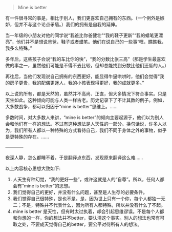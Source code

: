 
> Mine is better

有一件很寻常的事是，相比于别人，我们更喜欢自己拥有的东西。（一个例外是嫉妒，但并不与这个论点矛盾。）我们的拥有是自我的延伸。

当一年级的小朋友对他的同学说“我爸比你爸健壮”“我的鞋子更新”“我的蜡笔更漂亮”，他们并不是想说爸爸，鞋子或者蜡笔。他们在说自己的一些事“嘿，瞧瞧我，我多么特殊。”

多年后，这些孩子会说“我的车比你的快”，“我的分数比张三高”（那是学生最喜欢做的事之一，虽然他们可能是不得不去比较，但却总能找到分数比他们还低的人。）

再往后，当他们发现说自己拥有的东西更好，能显得牛逼哄哄时，他们会觉得“我的房子更贵，我的配偶更迷人，我的小孩表现得更好，我的成就更多。”

以上说的所有，都是天然的，虽然并不高尚、正直，但大多情况下符合事实。只是天生如此。这种倾向可能与人类一样古老。历史记录下了不计其数的例子。例如，大多数战争，都可以归因于“mine is better”思维上。……

多数时间，对大多数人来讲，“mine is better”的倾向主要起源于，他们以为别人会和他们有一样的想法。不过有这种想法是人天性的一部分。换句话说，许多人以为，我们所有人都以一种特殊的方式看待自己，我们不同于身体之外的事物，似乎是更特殊的存在。……

————

夜深人静，怎么都睡不着，于是翻译点东西，发现原来翻译这么难……

以上内容核心思想大致如下:

1. 人天生有种幻觉，“我的更好一些”，或许这就是人的“自尊”。所以，任何人都会有“mine is better”的思想。
2. 我们觉得自己的更好，并没有什么问题，甚至是人生存的必要条件。
3. 我们觉得自己很特殊，是也不是。是，因为世上只有一个你，每个人都独一无二；不是，特殊并不代表什么，因为所有人都特殊，所以并没有什么了不起。
4. mine is better 是天性，但有时太过执着，却会引起思维谬误。不是每个人都和你想的一样，你的想法并不better，要认清这个事实。别人的想法也常有可取之处，不要成天觉得自己的better，要公平对待所有人的想法。

